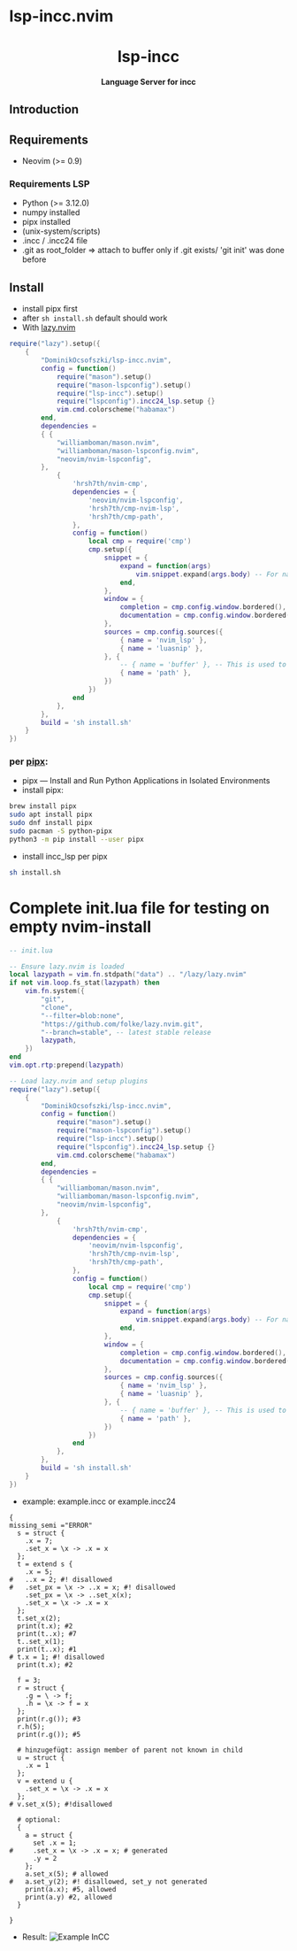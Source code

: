 # lsp-incc.nvim



<h1 align='center'>lsp-incc</h1>

<h4 align='center'>Language Server for incc</h4>


## Introduction


## Requirements

- Neovim (>= 0.9)

### Requirements LSP
- Python (>= 3.12.0)
- numpy installed
- pipx installed
- (unix-system/scripts)
- .incc / .incc24 file
- .git as root_folder => attach to buffer only if .git exists/ 'git init' was done before

## Install

- install pipx first
- after `sh install.sh` default should work
- With [lazy.nvim](https://github.com/folke/lazy.nvim)

```lua
require("lazy").setup({
	{
		"DominikOcsofszki/lsp-incc.nvim",
		config = function()
			require("mason").setup()
			require("mason-lspconfig").setup()
			require("lsp-incc").setup()
			require("lspconfig").incc24_lsp.setup {}
			vim.cmd.colorscheme("habamax")
		end,
		dependencies =
		{ {
			"williamboman/mason.nvim",
			"williamboman/mason-lspconfig.nvim",
			"neovim/nvim-lspconfig",
		},
			{
				'hrsh7th/nvim-cmp',
				dependencies = {
					'neovim/nvim-lspconfig',
					'hrsh7th/cmp-nvim-lsp',
					'hrsh7th/cmp-path',
				},
				config = function()
					local cmp = require('cmp')
					cmp.setup({
						snippet = {
							expand = function(args)
								vim.snippet.expand(args.body) -- For native neovim snippets (Neovim v0.10+)
							end,
						},
						window = {
							completion = cmp.config.window.bordered(),
							documentation = cmp.config.window.bordered(),
						},
						sources = cmp.config.sources({
							{ name = 'nvim_lsp' },
							{ name = 'luasnip' },
						}, {
							-- { name = 'buffer' }, -- This is used to get info form file/buffer
							{ name = 'path' },
						})
					})
				end
			},
		},
		build = 'sh install.sh'
	}
})
```

### per [pipx](https://github.com/pypa/pipx):
- pipx — Install and Run Python Applications in Isolated Environments
- install pipx:
```sh
brew install pipx
sudo apt install pipx
sudo dnf install pipx
sudo pacman -S python-pipx
python3 -m pip install --user pipx
```
- install incc_lsp per pipx
```sh
sh install.sh
```




# Complete init.lua file for testing on empty nvim-install
```lua
-- init.lua

-- Ensure lazy.nvim is loaded
local lazypath = vim.fn.stdpath("data") .. "/lazy/lazy.nvim"
if not vim.loop.fs_stat(lazypath) then
	vim.fn.system({
		"git",
		"clone",
		"--filter=blob:none",
		"https://github.com/folke/lazy.nvim.git",
		"--branch=stable", -- latest stable release
		lazypath,
	})
end
vim.opt.rtp:prepend(lazypath)

-- Load lazy.nvim and setup plugins
require("lazy").setup({
	{
		"DominikOcsofszki/lsp-incc.nvim",
		config = function()
			require("mason").setup()
			require("mason-lspconfig").setup()
			require("lsp-incc").setup()
			require("lspconfig").incc24_lsp.setup {}
			vim.cmd.colorscheme("habamax")
		end,
		dependencies =
		{ {
			"williamboman/mason.nvim",
			"williamboman/mason-lspconfig.nvim",
			"neovim/nvim-lspconfig",
		},
			{
				'hrsh7th/nvim-cmp',
				dependencies = {
					'neovim/nvim-lspconfig',
					'hrsh7th/cmp-nvim-lsp',
					'hrsh7th/cmp-path',
				},
				config = function()
					local cmp = require('cmp')
					cmp.setup({
						snippet = {
							expand = function(args)
								vim.snippet.expand(args.body) -- For native neovim snippets (Neovim v0.10+)
							end,
						},
						window = {
							completion = cmp.config.window.bordered(),
							documentation = cmp.config.window.bordered(),
						},
						sources = cmp.config.sources({
							{ name = 'nvim_lsp' },
							{ name = 'luasnip' },
						}, {
							-- { name = 'buffer' }, -- This is used to get info form file/buffer
							{ name = 'path' },
						})
					})
				end
			},
		},
		build = 'sh install.sh'
	}
})
```
- example: example.incc or example.incc24
```incc
{
missing_semi ="ERROR"
  s = struct {
    .x = 7;
    .set_x = \x -> .x = x
  };
  t = extend s {
    .x = 5;
#   ..x = 2; #! disallowed
#   .set_px = \x -> ..x = x; #! disallowed
    .set_px = \x -> ..set_x(x);
    .set_x = \x -> .x = x
  };
  t.set_x(2);
  print(t.x); #2
  print(t..x); #7
  t..set_x(1);
  print(t..x); #1
# t.x = 1; #! disallowed
  print(t.x); #2

  f = 3;
  r = struct {
    .g = \ -> f;
    .h = \x -> f = x
  };
  print(r.g()); #3
  r.h(5);
  print(r.g()); #5

  # hinzugefügt: assign member of parent not known in child
  u = struct {
    .x = 1
  };
  v = extend u {
    .set_x = \x -> .x = x
  };
# v.set_x(5); #!disallowed

  # optional:
  {
    a = struct {
      set .x = 1;
#     .set_x = \x -> .x = x; # generated
      .y = 2
    };
    a.set_x(5); # allowed
#   a.set_y(2); #! disallowed, set_y not generated
    print(a.x); #5, allowed
    print(a.y) #2, allowed
  }

}

```

- Result:
![Example InCC](example.incc.png)



